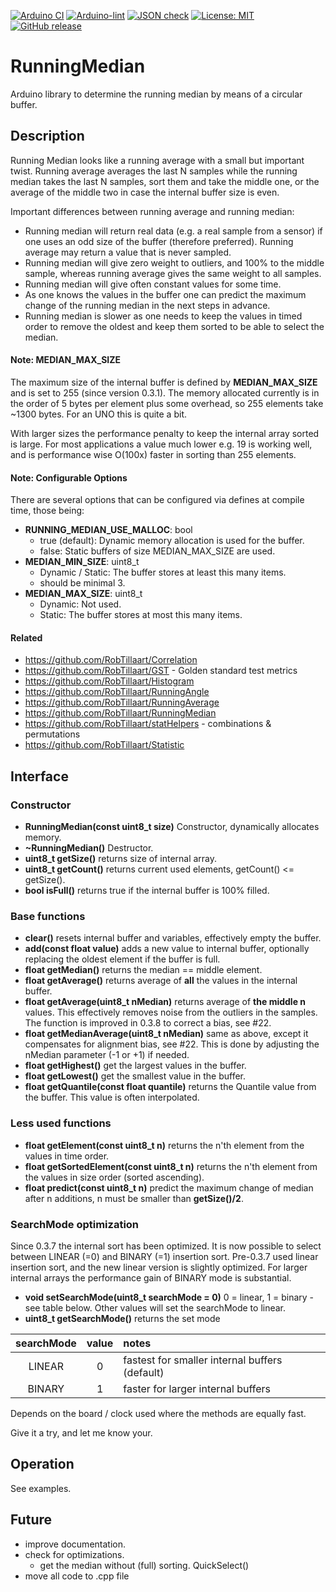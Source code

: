 
[![Arduino CI](https://github.com/RobTillaart/RunningMedian/workflows/Arduino%20CI/badge.svg)](https://github.com/marketplace/actions/arduino_ci)
[![Arduino-lint](https://github.com/RobTillaart/RunningMedian/actions/workflows/arduino-lint.yml/badge.svg)](https://github.com/RobTillaart/RunningMedian/actions/workflows/arduino-lint.yml)
[![JSON check](https://github.com/RobTillaart/RunningMedian/actions/workflows/jsoncheck.yml/badge.svg)](https://github.com/RobTillaart/RunningMedian/actions/workflows/jsoncheck.yml)
[![License: MIT](https://img.shields.io/badge/license-MIT-green.svg)](https://github.com/RobTillaart/RunningMedian/blob/master/LICENSE)
[![GitHub release](https://img.shields.io/github/release/RobTillaart/RunningMedian.svg?maxAge=3600)](https://github.com/RobTillaart/RunningMedian/releases)


# RunningMedian

Arduino library to determine the running median by means of a circular buffer.


## Description

Running Median looks like a running average with a small but important twist.
Running average averages the last N samples while the running median takes 
the last N samples, sort them and take the middle one, or the average of the 
middle two in case the internal buffer size is even.

Important differences between running average and running median:
- Running median will return real data (e.g. a real sample from a sensor) 
if one uses an odd size of the buffer (therefore preferred).
Running average may return a value that is never sampled.
- Running median will give zero weight to outliers, and 100% to the middle sample, 
whereas running average gives the same weight to all samples.
- Running median will give often constant values for some time.
- As one knows the values in the buffer one can predict the maximum change of 
the running median in the next steps in advance.
- Running median is slower as one needs to keep the values in timed order 
to remove the oldest and keep them sorted to be able to select the median.


#### Note: MEDIAN_MAX_SIZE

The maximum size of the internal buffer is defined by **MEDIAN_MAX_SIZE** and is 
set to 255 (since version 0.3.1). The memory allocated currently is in the order
of 5 bytes per element plus some overhead, so 255 elements take ~1300 bytes.
For an UNO this is quite a bit.

With larger sizes the performance penalty to keep the internal array sorted 
is large. For most applications a value much lower e.g. 19 is working well, and 
is performance wise O(100x) faster in sorting than 255 elements.


#### Note: Configurable Options

There are several options that can be configured via defines at compile time, those being:
- **RUNNING_MEDIAN_USE_MALLOC**: bool
  - true (default): Dynamic memory allocation is used for the buffer.
  - false: Static buffers of size MEDIAN_MAX_SIZE are used.
- **MEDIAN_MIN_SIZE**: uint8_t
  - Dynamic / Static: The buffer stores at least this many items.
  - should be minimal 3.
- **MEDIAN_MAX_SIZE**: uint8_t
  - Dynamic: Not used.
  - Static: The buffer stores at most this many items.


#### Related

- https://github.com/RobTillaart/Correlation
- https://github.com/RobTillaart/GST - Golden standard test metrics
- https://github.com/RobTillaart/Histogram
- https://github.com/RobTillaart/RunningAngle
- https://github.com/RobTillaart/RunningAverage
- https://github.com/RobTillaart/RunningMedian
- https://github.com/RobTillaart/statHelpers - combinations & permutations
- https://github.com/RobTillaart/Statistic


## Interface


### Constructor

- **RunningMedian(const uint8_t size)** Constructor, dynamically allocates memory.
- **~RunningMedian()** Destructor.
- **uint8_t getSize()** returns size of internal array.
- **uint8_t getCount()** returns current used elements, getCount() <= getSize().
- **bool isFull()** returns true if the internal buffer is 100% filled.


### Base functions

- **clear()** resets internal buffer and variables, effectively empty the buffer.
- **add(const float value)** adds a new value to internal buffer, 
optionally replacing the oldest element if the buffer is full.
- **float getMedian()** returns the median == middle element.
- **float getAverage()** returns average of **all** the values in the internal buffer.
- **float getAverage(uint8_t nMedian)** returns average of **the middle n** values. 
This effectively removes noise from the outliers in the samples.
The function is improved in 0.3.8 to correct a bias, see #22.
- **float getMedianAverage(uint8_t nMedian)** same as above, 
except it compensates for alignment bias, see #22.
This is done by adjusting the nMedian parameter (-1 or +1) if needed.
- **float getHighest()** get the largest values in the buffer.
- **float getLowest()** get the smallest value in the buffer.
- **float getQuantile(const float quantile)** returns the Quantile value from the buffer. 
This value is often interpolated.


### Less used functions

- **float getElement(const uint8_t n)** returns the n'th element from the values in time order.
- **float getSortedElement(const uint8_t n)** returns the n'th element from the values in size order (sorted ascending).
- **float predict(const uint8_t n)** predict the maximum change of median after n additions, 
n must be smaller than **getSize()/2**.


### SearchMode optimization

Since 0.3.7 the internal sort has been optimized.
It is now possible to select between LINEAR (=0) and BINARY (=1) insertion sort.
Pre-0.3.7 used linear insertion sort, and the new linear version is slightly optimized.
For larger internal arrays the performance gain of BINARY mode is substantial.

- **void setSearchMode(uint8_t searchMode = 0)** 0 = linear, 1 = binary - see table below.
Other values will set the searchMode to linear.
- **uint8_t getSearchMode()** returns the set mode

|  searchMode  |  value  | notes  |
|:------------:|:-------:|:-------|
|    LINEAR    |    0    |  fastest for smaller internal buffers (default)
|    BINARY    |    1    |  faster for larger internal buffers

Depends on the board / clock used where the methods are equally fast.

Give it a try, and let me know your.


## Operation

See examples.


## Future

- improve documentation.
- check for optimizations.
  - get the median without (full) sorting. QuickSelect()
- move all code to .cpp file


